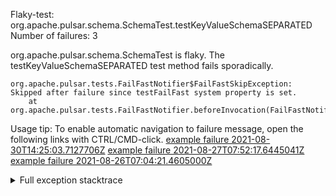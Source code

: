         
Flaky-test: org.apache.pulsar.schema.SchemaTest.testKeyValueSchemaSEPARATED
Number of failures: 3

org.apache.pulsar.schema.SchemaTest is flaky. The testKeyValueSchemaSEPARATED test method fails sporadically.

```
org.apache.pulsar.tests.FailFastNotifier$FailFastSkipException: Skipped after failure since testFailFast system property is set.
	at org.apache.pulsar.tests.FailFastNotifier.beforeInvocation(FailFastNotifier.java:88)

```

Usage tip: To enable automatic navigation to failure message, open the following links with CTRL/CMD-click.
[example failure 2021-08-30T14:25:03.7127706Z](https://github.com/apache/pulsar/runs/3462661639?check_suite_focus=true#step:9:911)
[example failure 2021-08-27T07:52:17.6445041Z](https://github.com/apache/pulsar/runs/3440855061?check_suite_focus=true#step:9:924)
[example failure 2021-08-26T07:04:21.4605000Z](https://github.com/apache/pulsar/runs/3429892062?check_suite_focus=true#step:9:884)


<details>
<summary>Full exception stacktrace</summary>
<code><pre>
org.apache.pulsar.tests.FailFastNotifier$FailFastSkipException: Skipped after failure since testFailFast system property is set.
	at org.apache.pulsar.tests.FailFastNotifier.beforeInvocation(FailFastNotifier.java:88)

</pre></code>
</details>

